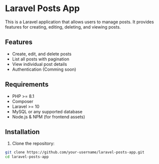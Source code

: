 # Laravel Posts App

This is a Laravel application that allows users to manage posts. It provides features for creating, editing, deleting, and viewing posts.

## Features

- Create, edit, and delete posts
- List all posts with pagination
- View individual post details
- Authentication (Comming soon)

## Requirements

- PHP >= 8.1
- Composer
- Laravel >= 10
- MySQL or any supported database
- Node.js & NPM (for frontend assets)

## Installation

1. Clone the repository:

```bash
git clone https://github.com/your-username/laravel-posts-app.git
cd laravel-posts-app

